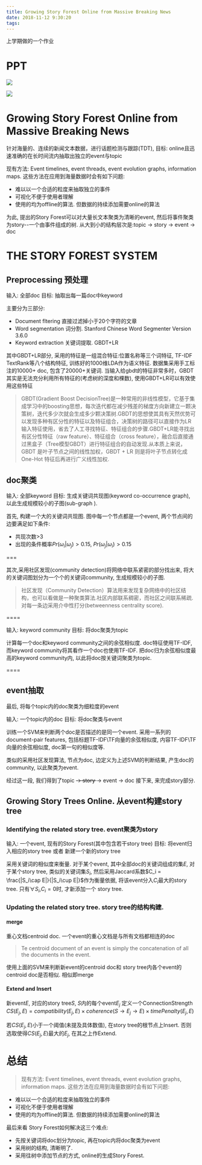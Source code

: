```yaml
---
title: Growing Story Forest Online from Massive Breaking News
date: 2018-11-12 9:30:20
tags: 
---
```


上学期做的一个作业


<!-- more -->

# PPT

![](https://markdown-1257721827.cos.ap-shanghai.myqcloud.com/幻灯片1.JPG)

![](https://markdown-1257721827.cos.ap-shanghai.myqcloud.com/幻灯片2.JPG)




# Growing Story Forest Online from Massive Breaking News

针对海量的、连续的新闻文本数据，进行话题检测与跟踪(TDT), 目标: online且迅速准确的在长时间流内抽取出独立的event与topic

现有方法: Event timelines, event threads, event evolution graphs, information maps. 这些方法在应用到海量数据时会有如下问题:
 - 难以以一个合适的粒度来抽取独立的事件
 - 可视化不便于使用者理解 
 - 使用的均为offline的算法. 但数据的持续添加需要online的算法

为此, 提出的Story Forest可以对大量长文本聚类为清晰的event, 然后将事件聚类为story--一个由事件组成的树. 
从大到小的结构层次是:topic → story → event → doc


# THE STORY FOREST SYSTEM

## Preprocessing 预处理

输入: 全部doc
目标: 抽取出每一篇doc中keyword

主要分为三部分:
 - Document fltering 直接过滤掉小于20个字符的文章
 - Word segmentation 词分割. Stanford Chinese Word Segmenter Version 3.6.0
 - Keyword extraction 关键词提取. GBDT+LR  

其中GBDT+LR部分, 采用的特征是一组混合特征:位置名称等三个词特征, TF-IDF TextRank等八个结构特征, 训练好的1000维LDA作为语义特征. 数据集采用手工标注的10000+ doc, 包含了20000+关键词. 当输入给gbdt的特征非常多时，GBDT其实是无法充分利用所有特征的(考虑树的深度和棵数), 使用GBDT+LR可以有效使用这些特征

> GBDT(Gradient Boost DecisionTree)是一种常用的非线性模型，它基于集成学习中的boosting思想，每次迭代都在减少残差的梯度方向新建立一颗决策树，迭代多少次就会生成多少颗决策树.GBDT的思想使其具有天然优势可以发现多种有区分性的特征以及特征组合，决策树的路径可以直接作为LR输入特征使用，省去了人工寻找特征、特征组合的步骤.GBDT+LR能寻找出有区分性特征（raw feature）、特征组合（cross feature），融合后直接通过黑盒子（Tree模型GBDT）进行特征组合的自动发现.从本质上来说，GBDT 是叶子节点之间的线性加权，GBDT + LR 则是将叶子节点转化成 One-Hot 特征后再进行广义线性加权.
 
## doc聚类

输入: 全部keyword
目标: 生成关键词共现图(keyword co-occurrence graph), 以此生成规模较小的子图(sub-graph
).

首先, 构建一个大的关键词共现图. 图中每一个节点都是一个event, 两个节点间的边要满足如下条件:
 - 共现次数>3
 - 出现的条件概率$Pr(\omega _i|\omega _j)>0.15$, $Pr(\omega _j|\omega _i)>0.15$

===

其次,采用社区发现(community detection)将网络中联系紧密的部分找出来, 将大的关键词图划分为一个个的关键词community, 生成规模较小的子图.

> 社区发现（Community Detection）算法用来发现复杂网络中的社区结构，也可以看做是一种聚类算法.社区内部联系稠密，而社区之间联系稀疏. 对每一条边采用介中性打分(betweenness centrality score).

====

输入: keyword community
目标: 将doc聚类为topic

计算每一个doc和keyword community之间的余弦相似度. doc特征使用TF-IDF, 而keyword community将其看作一个doc也使用TF-IDF. 把doc归为余弦相似度最高的keyword community内, 以此将doc按关键词聚类为topic.

====

## event抽取

最后,  将每个topic内的doc聚类为细粒度的event


输入: 一个topic内的doc
目标: 将doc聚类与event

训练一个SVM来判断两个doc是否描述的是同一个event. 采用一系列的document-pair features, 包括标题TF-IDF\TF向量的余弦相似度, 内容TF-IDF\TF向量的余弦相似度, doc第一句的相似度等. 

类似的采用社区发现算法, 节点为doc, 边定义为上述SVM的判断结果, 产生doc的community, 以此聚类为event.


经过这一段, 我们得到了topic <del>  → story </del> → event → doc
接下来, 来完成story部分.

## Growing Story Trees Online. 从event构建story tree

###  Identifying the related story tree.  event聚类为story

输入: 一个event, 现有的Story Forest(其中包含若干story tree)
目标: 将event归入相应的story tree 或者 新建一个新的story tree

采用关键词的相似度来衡量. 对于某个event, 其中全部doc的关键词组成的集$E$, 对于某个story tree, 类似的关键词集$S_i$, 然后采用Jaccard系数$C_i = \frac{|S_i\cap E|}{|S_i\cup E|}$作为衡量依据, 将该event分入$C_i$最大的story tree. 
只有$\forall S_i,$$C_i =0$时, 才新添加一个 story tree.

###  Updating the related story tree.   story tree的结构构建.

#### merge

重心文档centroid doc. 一个event的重心文档是与所有文档都相连的doc
 > Te centroid document of an event is simply the concatenation of all the documents in the event.

使用上面的SVM来判断新event的centroid doc和 story tree内各个event的centroid doc是否相似. 相似即merge

#### Extend and Insert 
 
新event$E$, 对应的story tree$S$, $S$内的每个event$E_j$
定义一个ConnectionStrength  $CS(E_j, E) = compatibility(E_j,E) \times coherence(S→E_j→E) \times timePenalty(E_j ,E)$

若$CS(E_j, E)$小于一个阈值(未提及具体数值), 在story tree的根节点上Insert.
否则选取使得$CS(E_j, E)$最大的$E_j$, 在其之上作Extend.

# 总结

>现有方法: Event timelines, event threads, event evolution graphs, information maps. 这些方法在应用到海量数据时会有如下问题:
 - 难以以一个合适的粒度来抽取独立的事件
 - 可视化不便于使用者理解 
 - 使用的均为offline的算法. 但数据的持续添加需要online的算法

最后来看 Story Forest如何解决这三个难点:
 - 先按关键词将doc划分为topic, 再在topic内将doc聚类为event
 - 采用树的结构, 清晰明了.
 - 采用往树中添加节点的方式, online的生成Story Forest.
 